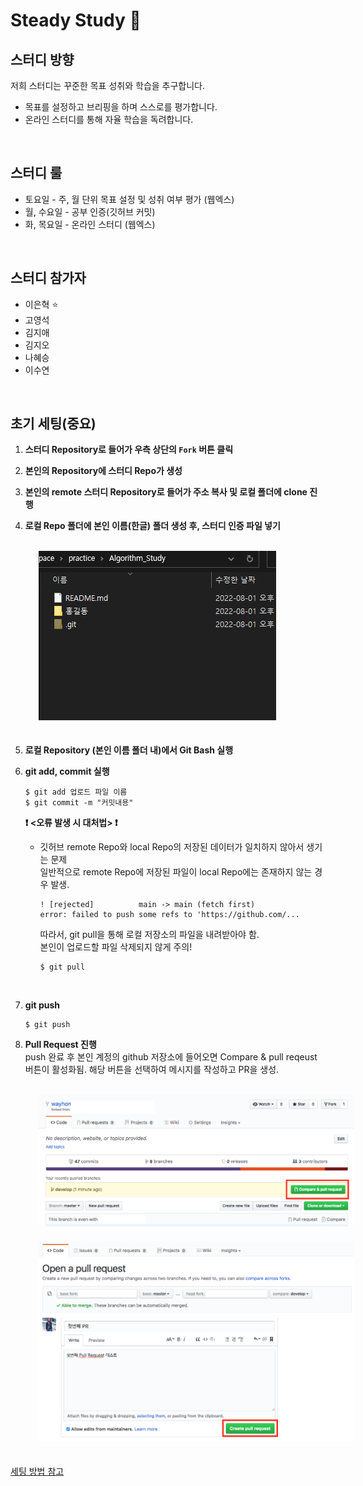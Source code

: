 # Steady Study :blue_book:
## 스터디 방향
저희 스터디는 꾸준한 목표 성취와 학습을 추구합니다. 
- 목표를 설정하고 브리핑을 하며 스스로를 평가합니다.
- 온라인 스터디를 통해 자율 학습을 독려합니다.

</br>

## 스터디 룰
- 토요일 - 주, 월 단위 목표 설정 및 성취 여부 평가 (웹엑스)
- 월, 수요일 - 공부 인증(깃허브 커밋)
- 화, 목요일 - 온라인 스터디 (웹엑스)

</br>

## 스터디 참가자
- 이은혁 :star:
- 고영석
- 김지애
- 김지오
- 나혜승
- 이수연

</br>

## 초기 세팅(중요)
1. __스터디 Repository로 들어가 우측 상단의 `Fork` 버튼 클릭__

2. __본인의 Repository에 스터디 Repo가 생성__

3. __본인의 remote 스터디 Repository로 들어가 주소 복사 및 로컬 폴더에 clone 진행__

4. __로컬 Repo 폴더에 본인 이름(한글) 폴더 생성 후, 스터디 인증 파일 넣기__
</br>
<img src="./etc/참고이미지.png" style="position: relative; margin-left: 45px; margin-bottom: 20px;">
</br>

5. __로컬 Repository (본인 이름 폴더 내)에서 Git Bash 실행__</br>

6. __git add, commit 실행__
   
    ```
    $ git add 업로드 파일 이름
    $ git commit -m "커밋내용"
    ```

    __❗ <오류 발생 시 대처법> ❗__</br>
    - 깃허브 remote Repo와 local Repo의 저장된 데이터가 일치하지 않아서 생기는 문제</br>
    일반적으로 remote Repo에 저장된 파일이 local Repo에는 존재하지 않는 경우 발생.
        ```
        ! [rejected]          main -> main (fetch first)
        error: failed to push some refs to 'https://github.com/...
        ```
        따라서, git pull을 통해 로컬 저장소의 파일을 내려받아야 함.</br>
        본인이 업로드할 파일 삭제되지 않게 주의!</br>
        ```
        $ git pull
        ```
    </br>

7. __git push__ </br>
    ```
    $ git push
    ```


8. __Pull Request 진행__</br>
push 완료 후 본인 계정의 github 저장소에 들어오면 Compare & pull reqeust 버튼이 활성화됨.
해당 버튼을 선택하여 메시지를 작성하고 PR을 생성.
</br>
<img src="./etc/1.png" style="position: relative; margin-left: 45px; margin-bottom: 20px;">
</br>
<img src="./etc/2.png" style="position: relative; margin-left: 45px; margin-bottom: 20px;">
</br>


[세팅 방법 참고](https://wayhome25.github.io/git/2017/07/08/git-first-pull-request-story/)

</br>

